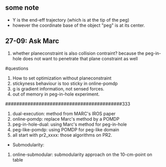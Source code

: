 ## some note
- Y is the end-eff trajectory (which is at the tip of the peg)
- however the coordinate base of the object "peg" is at its center.

## 27-09: Ask Marc
1. whether planeconstraint is also collision contraint? because the peg-in-hole does not want to penetrate that plane constraint as well



#questions
1. How to set optimization without planeconstraint
2. stickyness behaviour is too sticky in online-pomdp 
3. g is gradient information, not sensed forces.
4. out of memory in peg-in-hole experiment.



##########################################333

1. dual-execution: method from MARC's IROS paper 
2. online-pomdp: replace Marc's method by a POMDP
3. peg-in-hole-dual: using Marc's method for peg-in-hole
4. peg-like-pomdp: using POMDP for peg-like domain
5. all start with pr2_xxxx: those algorithms on PR2.


* Submodularity:
1. online-submodular: submodularity approach on the 10-cm-point on table


